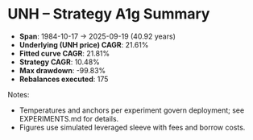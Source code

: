 # UNH – Strategy A1g Summary

- **Span**: 1984-10-17 → 2025-09-19 (40.92 years)
- **Underlying (UNH price) CAGR**: 21.61%
- **Fitted curve CAGR**: 21.81%
- **Strategy CAGR**: 10.48%
- **Max drawdown**: -99.83%
- **Rebalances executed**: 175

Notes:

- Temperatures and anchors per experiment govern deployment; see EXPERIMENTS.md for details.
- Figures use simulated leveraged sleeve with fees and borrow costs.
